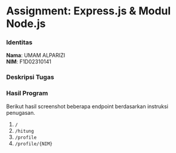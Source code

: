 # Assignment: Express.js &amp; Modul Node.js


### Identitas

**Nama**: UMAM ALPARIZI<br>**NIM**: F1D02310141

### Deskripsi Tugas


### Hasil Program

Berikut hasil screenshot beberapa endpoint berdasarkan instruksi penugasan.

1. `/`
2. `/hitung`
3. `/profile`
4. `/profile/{NIM}`
